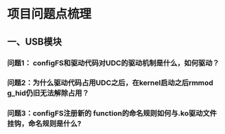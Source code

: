 # 项目问题点梳理

## 一、USB模块

### 问题1： configFS和驱动代码对UDC的驱动机制是什么，如何驱动？

### 问题2：为什么驱动代码占用UDC之后，在kernel启动之后rmmod g_hid仍旧无法解除占用？

### 问题3：configFS注册新的 function的命名规则如何与.ko驱动文件挂钩，命名规则是什么?

